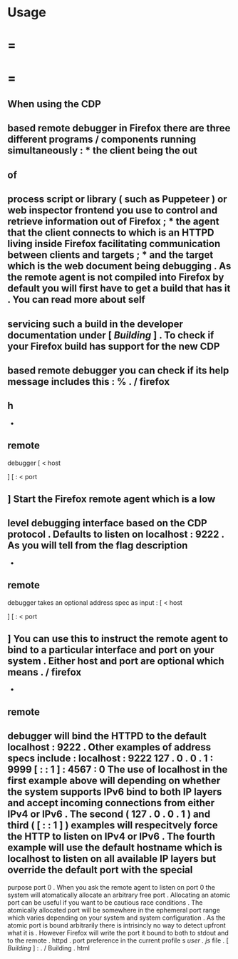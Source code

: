Usage
=
=
=
=
=
When
using
the
CDP
-
based
remote
debugger
in
Firefox
there
are
three
different
programs
/
components
running
simultaneously
:
*
the
__client__
being
the
out
-
of
-
process
script
or
library
(
such
as
Puppeteer
)
or
web
inspector
frontend
you
use
to
control
and
retrieve
information
out
of
Firefox
;
*
the
__agent__
that
the
client
connects
to
which
is
an
HTTPD
living
inside
Firefox
facilitating
communication
between
clients
and
targets
;
*
and
the
__target__
which
is
the
web
document
being
debugging
.
As
the
remote
agent
is
not
compiled
into
Firefox
by
default
you
will
first
have
to
get
a
build
that
has
it
.
You
can
read
more
about
self
-
servicing
such
a
build
in
the
developer
documentation
under
[
_Building_
]
.
To
check
if
your
Firefox
build
has
support
for
the
new
CDP
-
based
remote
debugger
you
can
check
if
its
help
message
includes
this
:
%
.
/
firefox
-
h
-
-
remote
-
debugger
[
<
host
>
]
[
:
<
port
>
]
Start
the
Firefox
remote
agent
which
is
a
low
-
level
debugging
interface
based
on
the
CDP
protocol
.
Defaults
to
listen
on
localhost
:
9222
.
As
you
will
tell
from
the
flag
description
-
-
remote
-
debugger
takes
an
optional
address
spec
as
input
:
[
<
host
>
]
[
:
<
port
>
]
You
can
use
this
to
instruct
the
remote
agent
to
bind
to
a
particular
interface
and
port
on
your
system
.
Either
host
and
port
are
optional
which
means
.
/
firefox
-
-
remote
-
debugger
will
bind
the
HTTPD
to
the
default
localhost
:
9222
.
Other
examples
of
address
specs
include
:
localhost
:
9222
127
.
0
.
0
.
1
:
9999
[
:
:
1
]
:
4567
:
0
The
use
of
localhost
in
the
first
example
above
will
depending
on
whether
the
system
supports
IPv6
bind
to
both
IP
layers
and
accept
incoming
connections
from
either
IPv4
or
IPv6
.
The
second
(
127
.
0
.
0
.
1
)
and
third
(
[
:
:
1
]
)
examples
will
respecitvely
force
the
HTTP
to
listen
on
IPv4
or
IPv6
.
The
fourth
example
will
use
the
default
hostname
which
is
localhost
to
listen
on
all
available
IP
layers
but
override
the
default
port
with
the
special
-
purpose
port
0
.
When
you
ask
the
remote
agent
to
listen
on
port
0
the
system
will
atomatically
allocate
an
arbitrary
free
port
.
Allocating
an
atomic
port
can
be
useful
if
you
want
to
be
cautious
race
conditions
.
The
atomically
allocated
port
will
be
somewhere
in
the
ephemeral
port
range
which
varies
depending
on
your
system
and
system
configuration
.
As
the
atomic
port
is
bound
arbitrarily
there
is
intrisincly
no
way
to
detect
upfront
what
it
is
.
However
Firefox
will
write
the
port
it
bound
to
both
to
stdout
and
to
the
remote
.
httpd
.
port
preference
in
the
current
profile
s
_user
.
js_
file
.
[
_Building_
]
:
.
/
Building
.
html
